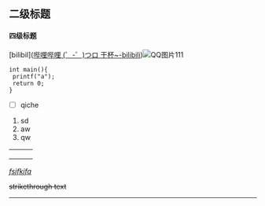 ## 二级标题

#### 四级标题

[bilibil]([哔哩哔哩 (゜-゜)つロ 干杯~-bilibili](https://www.bilibili.com/))![QQ图片111](G:\个人文件夹\Desktop\QQ图片111.jpg)





```
int main(){
 printf("a");
 return 0;
}
```

- [ ] qiche

1. sd
2. aw
3. qw

|      |      |      |
| ---- | ---- | ---- |
|      |      |      |
|      |      |      |
|      |      |      |

<u>*fsjfkjfa*</u>

~~strikethrough text~~

------

